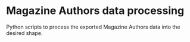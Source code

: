 # Magazine Authors data processing

Python scripts to process the exported Magazine Authors data into the desired shape.
